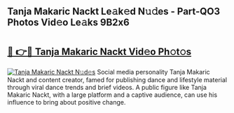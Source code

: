 ## Tanja Makaric Nackt Le𝚊k𝚎d N𝚞𝚍es - Part-QO3 Photos Vid𝚎o Le𝚊ks 9B2x6

# <h2><a href="http://fb4zq4.evod.top/?m=Tanja+Makaric+Nackt">🔗 👉🔴 Tanja Makaric Nackt Vid𝚎o Ph𝚘t𝚘s</a></h2>

[![Tanja Makaric Nackt N𝚞d𝚎s](https://i.imgur.com/8V9OHl7.gif)](http://fb4zq4.evod.top/?m=Tanja+Makaric+Nackt)
Social media personality Tanja Makaric Nackt and content creator, famed for publishing dance and lifestyle material through viral dance trends and brief videos. A public figure like Tanja Makaric Nackt, with a large platform and a captive audience, can use his influence to bring about positive change. 
